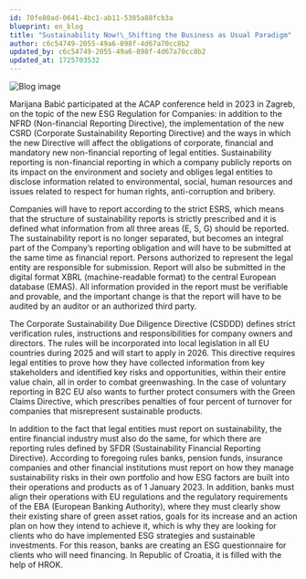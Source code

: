 ```yaml
---
id: 70fe80ad-0641-4bc1-ab11-5385a88fcb3a
blueprint: en_blog
title: "Sustainability Now!\_Shifting the Business as Usual Paradigm"
author: c6c54749-2055-49a6-898f-4d67a70cc8b2
updated_by: c6c54749-2055-49a6-898f-4d67a70cc8b2
updated_at: 1725703532
---
```

![Blog image](/assets/acap-day-2-10.jpg)

Marijana Babić participated at the ACAP conference held in 2023 in Zagreb, on the topic of the new ESG Regulation for Companies: in addition to the NFRD (Non-financial Reporting Directive), the implementation of the new CSRD (Corporate Sustainability Reporting Directive) and the ways in which the new Directive will affect the obligations of corporate, financial and mandatory new non-financial reporting of legal entities. Sustainability reporting is non-financial reporting in which a company publicly reports on its impact on the environment and society and obliges legal entities to disclose information related to environmental, social, human resources and issues related to respect for human rights, anti-corruption and bribery. 

Companies will have to report according to the strict ESRS, which means that the structure of sustainability reports is strictly prescribed and it is defined what information from all three areas (E, S, G) should be reported. The sustainability report is no longer separated, but becomes an integral part of the Company’s reporting obligation and will have to be submitted at the same time as financial report. Persons authorized to represent the legal entity are responsible for submission. Report will also be submitted in the digital format XBRL (machine-readable format) to the central European database (EMAS). All information provided in the report must be verifiable and provable, and the important change is that the report will have to be audited by an auditor or an authorized third party. 

The Corporate Sustainability Due Diligence Directive (CSDDD) defines strict verification rules, instructions and responsibilities for company owners and directors. The rules will be incorporated into local legislation in all EU countries during 2025 and will start to apply in 2026. This directive requires legal entities to prove how they have collected information from key stakeholders and identified key risks and opportunities, within their entire value chain, all in order to combat greenwashing. In the case of voluntary reporting in B2C EU also wants to further protect consumers with the Green Claims Directive, which prescribes penalties of four percent of turnover for companies that misrepresent sustainable products. 

In addition to the fact that legal entities must report on sustainability, the entire financial industry must also do the same, for which there are reporting rules defined by SFDR (Sustainability Financial Reporting Directive). According to foregoing rules banks, pension funds, insurance companies and other financial institutions must report on how they manage sustainability risks in their own portfolio and how ESG factors are built into their operations and products as of 1 January 2023. In addition, banks must align their operations with EU regulations and the regulatory requirements of the EBA (European Banking Authority), where they must clearly show their existing share of green asset ratios, goals for its increase and an action plan on how they intend to achieve it, which is why they are looking for clients who do have implemented ESG strategies and sustainable investments. For this reason, banks are creating an ESG questionnaire for clients who will need financing. In Republic of Croatia, it is filled with the help of HROK.